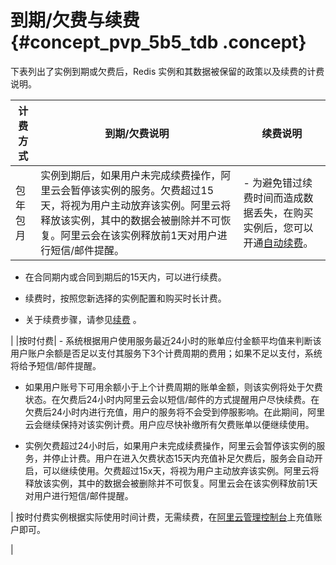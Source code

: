 # 到期/欠费与续费 {#concept_pvp_5b5_tdb .concept}

下表列出了实例到期或欠费后，Redis 实例和其数据被保留的政策以及续费的计费说明。

|计费方式|到期/欠费说明|续费说明|
|----|-------|----|
|包年包月|实例到期后，如果用户未完成续费操作，阿里云会暂停该实例的服务。欠费超过15天，将视为用户主动放弃该实例。阿里云将释放该实例，其中的数据会被删除并不可恢复。阿里云会在该实例释放前1天对用户进行短信/邮件提醒。| -   为避免错过续费时间而造成数据丢失，在购买实例后，您可以开通[自动续费](https://renew.console.aliyun.com/#/redis)。

-   在合同期内或合同到期后的15天内，可以进行续费。

-   续费时，按照您新选择的实例配置和购买时长计费。

-   关于续费步骤，请参见[续费](../intl.zh-CN/用户指南/管理实例/续费.md#) 。

 |
|按时付费| -   系统根据用户使用服务最近24小时的账单应付金额平均值来判断该用户账户余额是否足以支付其服务下3个计费周期的费用；如果不足以支付，系统将给予短信/邮件提醒。

-   如果用户账号下可用余额小于上个计费周期的账单金额，则该实例将处于欠费状态。在欠费后24小时内阿里云会以短信/邮件的方式提醒用户尽快续费。在欠费后24小时内进行充值，用户的服务将不会受到停服影响。在此期间，阿里云会继续保持对该实例计费。用户应尽快补缴所有欠费账单以便继续使用。

-   实例欠费超过24小时后，如果用户未完成续费操作，阿里云会暂停该实例的服务，并停止计费。用户在进入欠费状态15天内充值补足欠费后，服务会自动开启，可以继续使用。欠费超过15x天，将视为用户主动放弃该实例。阿里云将释放该实例，其中的数据会被删除并不可恢复。阿里云会在该实例释放前1天对用户进行短信/邮件提醒。

 | 按时付费实例根据实际使用时间计费，无需续费，在[阿里云管理控制台](https://home.console.aliyun.com/new#/)上充值账户即可。

 |


